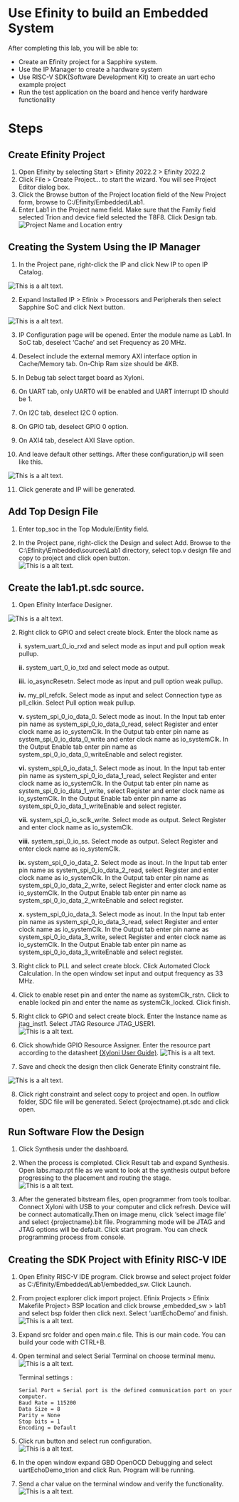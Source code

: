 # Use Efinity to build an Embedded System

After completing this lab, you will be able to:  
    
- Create an Efinity project for a Sapphire system.  
- Use the IP Manager to create a hardware system  
- Use RISC-V SDK(Software Development Kit) to create an uart echo example project  
- Run the test application on the board and hence verify hardware functionality

# Steps
## Create Efinity Project 
 
1. Open Efinity by selecting Start > Efinity 2022.2 > Efinity 2022.2
2. Click File > Create Project… to start the wizard. You will see Project Editor dialog box. 
3. Click the Browse button of the Project location field of the New Project form, browse to C:/Efinity/Embedded/Lab1. 
4. Enter Lab1 in the Project name field. Make sure that the Family field selected Trion and device field selected the T8F8. Click Design tab.
![Project Name and Location entry](/image/lab1/1.png "Project Name and Location entry.")


## Creating the System Using the IP Manager

1.	In the Project pane, right-click the IP and click New IP to open IP Catalog.

![This is a alt text.](/image/lab1/3.png "This is a sample image.")

2.	Expand Installed IP > Efinix > Processors and Peripherals then select Sapphire SoC and click Next button.

![This is a alt text.](/image/lab1/4.png "This is a sample image.")

3.	 IP Configuration page will be opened. Enter the module name as Lab1. In SoC tab, deselect ‘Cache’ and set Frequency as 20 MHz.

4.	 Deselect include the external memory AXI interface option in Cache/Memory tab. On-Chip Ram size should be 4KB. 

5.	 In Debug tab select target board as Xyloni.

6.	 On UART tab, only UART0 will be enabled and UART interrupt ID should be 1.

7.	 On I2C tab, deselect I2C 0 option.

8.	 On GPIO tab, deselect GPIO 0 option.

9.	 On AXI4 tab, deselect AXI Slave option.

10.	 And leave default other settings. After these configuration,ip will seen like this.

![This is a alt text.](/image/lab1/5.png "This is a sample image.")

11.	 Click generate and IP will be generated.


## Add Top Design File

1.	Enter top_soc in the Top Module/Entity field.

2.	In the Project pane, right-click the Design and select Add. Browse to the C:\Efinity\Embedded\sources\Lab1 directory, select top.v design file and copy to project and click open button.  
![This is a alt text.](/image/lab1/6.png "This is a sample image.")

## Create the lab1.pt.sdc source.

1.	Open Efinity Interface Designer.

![This is a alt text.](/image/lab1/interface.png "This is a sample image.")

2.	Right click to GPIO and select create block. Enter the block name as

    **i.** system_uart_0_io_rxd and select mode as input and pull option weak pullup.  

    **ii.** system_uart_0_io_txd and select mode as output.                            

    **iii.** io_asyncResetn. Select mode as input and pull option weak pullup. 

    **iv.** my_pll_refclk. Select mode as input and select Connection type as pll_clkin. Select Pull option weak pullup.  

    **v.** system_spi_0_io_data_0. Select mode as inout. In the Input tab enter pin name as system_spi_0_io_data_0_read, select Register and enter clock name as io_systemClk. In the Output tab enter pin name as system_spi_0_io_data_0_write and enter clock name as io_systemClk. In the Output Enable tab enter pin name as system_spi_0_io_data_0_writeEnable and select register.  

    **vi.** system_spi_0_io_data_1. Select mode as inout. In the Input tab enter pin name as system_spi_0_io_data_1_read, select Register and enter clock name as io_systemClk. In the Output tab enter pin name as system_spi_0_io_data_1_write, select Register and enter clock name as io_systemClk. In the Output Enable tab enter pin name as system_spi_0_io_data_1_writeEnable and select register.  

    **vii.** system_spi_0_io_sclk_write. Select mode as output. Select Register and enter clock name as io_systemClk.  

    **viii.** system_spi_0_io_ss. Select mode as output. Select Register and enter clock name as io_systemClk.  

    **ix.** system_spi_0_io_data_2. Select mode as inout. In the Input tab enter pin name as system_spi_0_io_data_2_read, select Register and enter clock name as io_systemClk. In the Output tab enter pin name as system_spi_0_io_data_2_write, select Register and enter clock name as io_systemClk. In the Output Enable tab enter pin name as system_spi_0_io_data_2_writeEnable and select register.   

    **x.** system_spi_0_io_data_3. Select mode as inout. In the Input tab enter pin name as system_spi_0_io_data_3_read, select Register and enter clock name as io_systemClk. In the Output tab enter pin name as system_spi_0_io_data_3_write, select Register and enter clock name as io_systemClk. In the Output Enable tab enter pin name as system_spi_0_io_data_3_writeEnable and select register. 

3.	Right click to PLL and select create block. Click Automated Clock Calculation. In the open window set input and output frequency as 33 MHz. 

4.	Click to enable reset pin and enter the name as systemClk_rstn. Click to enable locked pin and enter the name as systemClk_locked. Click finish.

5.	Right click to GPIO and select create block. Enter the Instance name as jtag_inst1. Select JTAG Resource JTAG_USER1.  
![This is a alt text.](/image/lab1/7.png "This is a sample image.")

6.	Click show/hide GPIO Resource Assigner. Enter the resource part according to the datasheet [(Xyloni User Guide)](https://www.efinixinc.com/docs/xyloni-devkit-ug-v1.2.pdf).
![This is a alt text.](/image/lab1/8.png "This is a sample image.")

7.	Save and check the design then click Generate Efinity constraint file.  

![This is a alt text.](/image/lab1/save.png "This is a sample image.")

8.	Click right constraint and select copy to project and open. In outflow folder, SDC file will be generated. Select {projectname}.pt.sdc and click open.

## Run Software Flow the Design

1.	Click Synthesis under the dashboard.
2.	When the process is completed. Click Result tab and expand Synthesis. Open labs.map.rpt file as we want to look at the synthesis output before progressing to the placement and routing the stage.  
![This is a alt text.](/image/lab1/9.png "This is a sample image.")

3.	After the generated bitstream files, open programmer from tools toolbar. Connect Xyloni with USB to your computer and click refresh. Device will be connect automatically.Then on image menu, click ‘select image file’ and select {projectname}.bit file. Programming mode will be JTAG and JTAG options will be default. Click start program. You can check programming process from console.

## Creating the SDK Project with Efinity RISC-V IDE 

1.	Open Efinity RISC-V IDE program. Click browse and select project folder as C:/Efinity/Embedded/Lab1/embedded_sw. Click Launch.
2.	From project explorer click import project. Efinix Projects > Efinix Makefile Project> BSP location  and click browse ,embedded_sw > lab1 and select bsp folder then click next. Select ‘uartEchoDemo’ and finish.  
![This is a alt text.](/image/lab1/10.png "This is a sample image.")
3.	Expand  src folder and open main.c file. This is our main code. You can build your code with CTRL+B.    
4.	Open terminal and select Serial Terminal on choose terminal menu.  
![This is a alt text.](/image/lab1/11.png "This is a sample image.")  

    Terminal settings :

        Serial Port = Serial port is the defined communication port on your computer.  
        Baud Rate = 115200  
        Data Size = 8  
        Parity = None  
        Stop bits = 1  
        Encoding = Default  

5.	Click run button and select run configuration.  
![This is a alt text.](/image/lab1/12.png "This is a sample image.")
6.	In the open window expand  GBD OpenOCD Debugging and select uartEchoDemo_trion and click Run. Program will be running. 
7.	Send a char value on the terminal window and verify the functionality.  
![This is a alt text.](/image/lab1/13.png "This is a sample image.")


# 
# 
